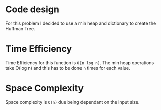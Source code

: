 # Code design 
For this problem I decided to use a min heap and dictionary to create the Huffman Tree.
# Time Efficiency
Time Efficiency for this function is `O(n log n)`. The min heap operations take O(log n) and this has to be done `n` times for each value. 
# Space Complexity
Space complexity  is `O(n)`  due being dependant on the input size.
